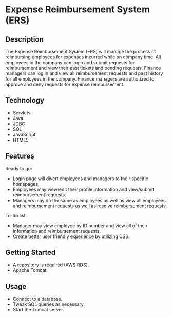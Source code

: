 # Expense Reimbursement System (ERS)

## Description

The Expense Reimbursement System (ERS) will manage the process of reimbursing employees for expenses incurred while on company time. All employees in the company can login and submit requests for reimbursement and view their past tickets and pending requests. Finance managers can log in and view all reimbursement requests and past history for all employees in the company. Finance managers are authorized to approve and deny requests for expense reimbursement.

## Technology

* Servlets
* Java
* JDBC
* SQL
* JavaScript
* HTML5

## Features
Ready to go:
* Login page will divert employees and managers to their specific homepages.
* Employees may view/edit their profile information and view/submit reimbursement requests.
* Managers may do the same as employees as well as view all employees and reimbursement requests as well as resolve reimbursement requests.

To-do list:
* Manager may view employee by ID number and view all of their information and reimbursement requests.
* Create better user friendly experience by utilizing CSS.

## Getting Started

- A repository is required (AWS RDS).
- Apache Tomcat


## Usage

* Connect to a database.
* Tweak SQL queries as necessary.
* Start the Tomcat server.
